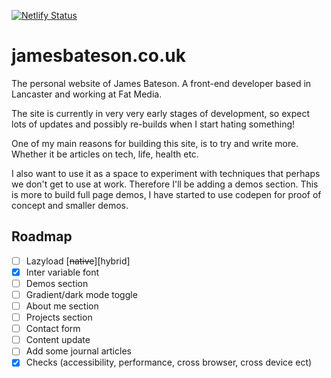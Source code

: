 [![Netlify Status](https://api.netlify.com/api/v1/badges/03e0a14e-89b7-47ac-bb11-aadcdfb6da91/deploy-status)](https://app.netlify.com/sites/jamesbateson/deploys)

# jamesbateson.co.uk

The personal website of James Bateson. A front-end developer based in Lancaster and working at Fat Media.

The site is currently in very very early stages of development, so expect lots of updates and possibly re-builds when I start hating something!

One of my main reasons for building this site, is to try and write more. Whether it be articles on tech, life, health etc.

I also want to use it as a space to experiment with techniques that perhaps we don't get to use at work. Therefore I'll be adding a demos section. This is more to build full page demos, I have started to use codepen for proof of concept and smaller demos.

## Roadmap

- [ ] Lazyload [~~native~~][hybrid]
- [x] Inter variable font
- [ ] Demos section
- [ ] Gradient/dark mode toggle
- [ ] About me section
- [ ] Projects section
- [ ] Contact form
- [ ] Content update
- [ ] Add some journal articles
- [x] Checks (accessibility, performance, cross browser, cross device ect)

